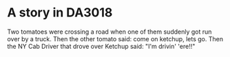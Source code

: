 # A story in DA3018

Two tomatoes were crossing a road when one of them suddenly got run over by a truck.
Then the other tomato said: come on ketchup, lets go.
Then the NY Cab Driver that drove over Ketchup said: "I'm drivin' 'ere!!"
